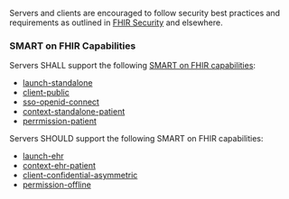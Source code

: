 Servers and clients are encouraged to follow security best practices and requirements as outlined in [FHIR Security](https://www.hl7.org/fhir/security.html) and elsewhere.

### SMART on FHIR Capabilities
Servers SHALL support the following [SMART on FHIR capabilities](http://hl7.org/fhir/smart-app-launch/conformance.html#capabilities):
* [launch-standalone](http://hl7.org/fhir/smart-app-launch/conformance.html#launch-modes) 
* [client-public](http://hl7.org/fhir/smart-app-launch/conformance.html#client-types)
* [sso-openid-connect](http://hl7.org/fhir/smart-app-launch/conformance.html#single-sign-on)
* [context-standalone-patient](http://hl7.org/fhir/smart-app-launch/conformance.html#launch-context-for-standalone-launch)
* [perrmission-patient](http://hl7.org/fhir/smart-app-launch/conformance.html#permissions)

Servers SHOULD support the following SMART on FHIR capabilities:
* [launch-ehr](http://hl7.org/fhir/smart-app-launch/conformance.html#launch-modes)
* [context-ehr-patient](http://hl7.org/fhir/smart-app-launch/conformance.html#launch-context-for-ehr-launch)
* [client-confidential-asymmetric](http://hl7.org/fhir/smart-app-launch/conformance.html#client-types)
* [permission-offline](http://hl7.org/fhir/smart-app-launch/conformance.html#permissions)


